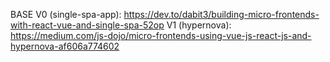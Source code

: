 BASE V0 (single-spa-app):
https://dev.to/dabit3/building-micro-frontends-with-react-vue-and-single-spa-52op
V1 (hypernova):
https://medium.com/js-dojo/micro-frontends-using-vue-js-react-js-and-hypernova-af606a774602


